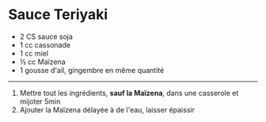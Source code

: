 # Sauce Teriyaki

- 2 CS sauce soja
- 1 cc cassonade
- 1 cc miel
- ½ cc Maïzena
- 1 gousse d'ail, gingembre en même quantité

---

1. Mettre tout les ingrédients, **sauf la Maïzena**, dans une casserole et mijoter 5min
2. Ajouter la Maïzena délayée à de l'eau, laisser épaissir
